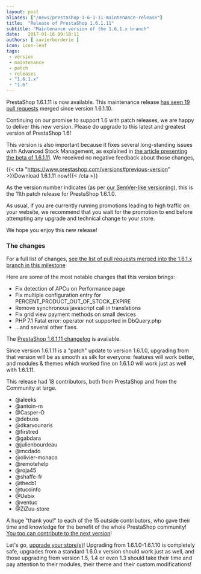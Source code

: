 ```yaml
---
layout: post
aliases: ["/news/prestashop-1-6-1-11-maintenance-release"]
title:  "Release of PrestaShop 1.6.1.11"
subtitle: "Maintenance version of the 1.6.1.x branch"
date:   2017-01-16 09:10:11
authors: [ xavierborderie ]
icon: icon-leaf
tags:
 - version
 - maintenance
 - patch
 - releases
 - "1.6.1.x"
 - "1.6"
---
```


PrestaShop 1.6.1.11 is now available. This maintenance release [has seen 19 pull requests](https://github.com/PrestaShop/PrestaShop/pulls?q=is%3Aclosed+milestone%3A1.6.1.11) merged since version 1.6.1.10.

Continuing on our promise to support 1.6 with patch releases, we are happy to deliver this new version. Please do upgrade to this latest and greatest version of PrestaShop 1.6!

This version is also important because it fixes several long-standing issues with Advanced Stock Management, as explained in [the article presenting the beta of 1.6.1.11](http://build.prestashop.com/news/prestashop-1-6-1-11-beta/). We received no negative feedback about those changes, 

{{< cta "https://www.prestashop.com/versions#previous-version" >}}Download 1.6.1.11 now!{{< /cta >}}

As the version number indicates (as per [our SemVer-like versioning](http://build.prestashop.com/news/a-more-semantic-versioning-scheme/)), this is the 11th patch release for PrestaShop 1.6.1.0.<br/>

As usual, if you are currently running promotions leading to high traffic on your website, we recommend that you wait for the promotion to end before attempting any upgrade and technical change to your store.

We hope you enjoy this new release!


### The changes

For a full list of changes, [see the list of pull requests merged into the 1.6.1.x branch in this milestone](https://github.com/PrestaShop/PrestaShop/pulls?q=is%3Aclosed+milestone%3A1.6.1.11)

Here are some of the most notable changes that this version brings:

* Fix detection of APCu on Performance page
* Fix multiple configuration entry for PERCENT_PRODUCT_OUT_OF_STOCK_EXPIRE
* Remove synchronous javascript call in translations
* Fix grid view payment methods on small devices
* PHP 7.1 Fatal error: operator not supported in DbQuery.php
* ...and several other fixes.


The [PrestaShop 1.6.1.11 changelog](https://www.prestashop.com/en/developers-versions/changelog/1.6.1.11-stable) is available.

Since version 1.6.1.11 is a "patch" update to version 1.6.1.0, upgrading from that version will be as smooth as silk for everyone: features will work better, and modules & themes which worked fine on 1.6.1.0 will work just as well with 1.6.1.11.

This release had 18 contributors, both from PrestaShop and from the Community at large. 

* @aleeks
* @antoin-m
* @Casper-O
* @debuss
* @dkarvounaris
* @firstred
* @gabdara
* @julienbourdeau
* @mcdado
* @olivier-monaco
* @remotehelp
* @roja45
* @shaffe-fr
* @thecb1
* @tucoinfo
* @Uebix
* @ventuc
* @ZiZuu-store

A huge "thank you!" to each of the 15 outside contributors, who gave their time and knowledge for the benefit of the whole PrestaShop community! [You too can contribute to the next version](http://doc.prestashop.com/display/PS16/Contributing+code+to+PrestaShop)!

Let's go, [upgrade your store(s)](http://doc.prestashop.com/display/PS16/Updating+PrestaShop)! Upgrading from 1.6.1.0-1.6.1.10 is completely safe, upgrades from a standard 1.6.0.x version should work just as well, and those upgrading from version 1.5, 1.4 or even 1.3 should take their time and pay attention to their modules, their theme and their custom modifications!

